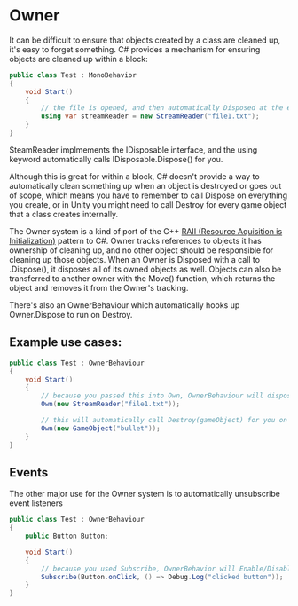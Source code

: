 # Owner

It can be difficult to ensure that objects created by a class are cleaned up, it's easy to forget something. C# provides a mechanism for ensuring objects are cleaned up within a block:

```cs
public class Test : MonoBehavior
{
	void Start()
	{
		// the file is opened, and then automatically Disposed at the end of the block
		using var streamReader = new StreamReader("file1.txt");
	}
}
```

SteamReader implmements the IDisposable interface, and the using keyword automatically calls IDisposable.Dispose() for you.

Although this is great for within a block, C# doesn't provide a way to automatically clean something up when an object is destroyed or goes out of scope, which means you have to remember to call Dispose on everything you create, or in Unity you might need to call Destroy for every game object that a class creates internally.

The Owner system is a kind of port of the C++ [RAII (Resource Aquisition is Initialization)](https://en.wikipedia.org/wiki/Resource_acquisition_is_initialization) pattern to C#. Owner tracks references to objects it has ownership of cleaning up, and no other object should be responsible for cleaning up those objects. When an Owner is Disposed with a call to .Dispose(), it disposes all of its owned objects as well. Objects can also be transferred to another owner with the Move() function, which returns the object and removes it from the Owner's tracking.

There's also an OwnerBehaviour which automatically hooks up Owner.Dispose to run on Destroy.

## Example use cases:

```cs
public class Test : OwnerBehaviour
{
	void Start()
	{
		// because you passed this into Own, OwnerBehaviour will dispose it automatically for you in OnDestroy.
		Own(new StreamReader("file1.txt"));

		// this will automatically call Destroy(gameObject) for you on the bullet in OnDestroy
		Own(new GameObject("bullet"));
	}
}
```

## Events

The other major use for the Owner system is to automatically unsubscribe event listeners

```cs
public class Test : OwnerBehaviour
{
	public Button Button;

	void Start()
	{
		// because you used Subscribe, OwnerBehavior will Enable/Disable the listener in OnEnable/OnDisable for you, and will unsubcribe completely in OnDestroy
		Subscribe(Button.onClick, () => Debug.Log("clicked button"));
	}
}
```
